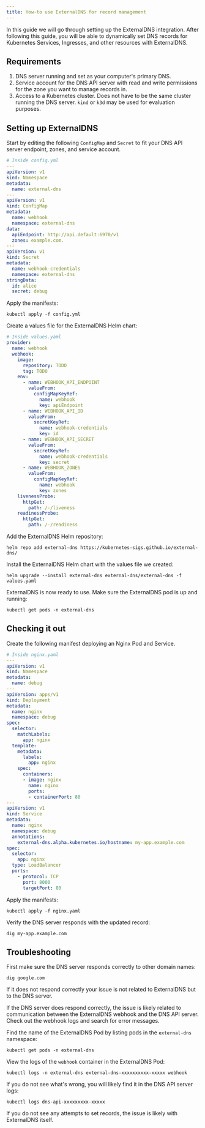 ```yaml
---
title: How-to use ExternalDNS for record management
---
```


In this guide we will go through setting up the ExternalDNS integration.
After following this guide, you will be able to dynamically set DNS records for Kubernetes Services, Ingresses, and other resources with ExternalDNS.

## Requirements

1. DNS server running and set as your computer's primary DNS.
1. Service account for the DNS API server with read and write permissions for the zone you want to manage records in.
1. Access to a Kubernetes cluster. Does not have to be the same cluster running the DNS server. `kind` or `k3d` may be used for evaluation purposes.

## Setting up ExternalDNS

Start by editing the following `ConfigMap` and `Secret` to fit your DNS API server endpoint, zones, and service account.

```yaml
# Inside config.yml
---
apiVersion: v1
kind: Namespace
metadata:
  name: external-dns
---
apiVersion: v1
kind: ConfigMap
metadata:
  name: webhook
  namespace: external-dns
data:
  apiEndpoint: http://api.default:6970/v1
  zones: example.com.
---
apiVersion: v1
kind: Secret
metadata:
  name: webhook-credentials
  namespace: external-dns
stringData:
  id: alice
  secret: debug
```

Apply the manifests:

```
kubectl apply -f config.yml
```

Create a values file for the ExternalDNS Helm chart:

```yaml
# Inside values.yaml
provider:
  name: webhook
  webhook:
    image:
      repository: TODO
      tag: TODO
    env:
      - name: WEBHOOK_API_ENDPOINT
        valueFrom:
          configMapKeyRef:
            name: webhook
            key: apiEndpoint
      - name: WEBHOOK_API_ID
        valueFrom:
          secretKeyRef:
            name: webhook-credentials
            key: id
      - name: WEBHOOK_API_SECRET
        valueFrom:
          secretKeyRef:
            name: webhook-credentials
            key: secret
      - name: WEBHOOK_ZONES
        valueFrom:
          configMapKeyRef:
            name: webhook
            key: zones
    livenessProbe:
      httpGet:
        path: /-/liveness
    readinessProbe:
      httpGet:
        path: /-/readiness
```

Add the ExternalDNS Helm repository:

```
helm repo add external-dns https://kubernetes-sigs.github.io/external-dns/
```

Install the ExternalDNS Helm chart with the values file we created:

```
helm upgrade --install external-dns external-dns/external-dns -f values.yaml
```

ExternalDNS is now ready to use. Make sure the ExternalDNS pod is up and running:

```
kubectl get pods -n external-dns
```

## Checking it out

Create the following manifest deploying an Nginx Pod and Service.

```yaml
# Inside nginx.yaml
---
apiVersion: v1
kind: Namespace
metadata:
  name: debug
---
apiVersion: apps/v1
kind: Deployment
metadata:
  name: nginx
  namespace: debug
spec:
  selector:
    matchLabels:
      app: nginx
  template:
    metadata:
      labels:
        app: nginx
    spec:
      containers:
      - image: nginx
        name: nginx
        ports:
        - containerPort: 80
---
apiVersion: v1
kind: Service
metadata:
  name: nginx
  namespace: debug
  annotations:
    external-dns.alpha.kubernetes.io/hostname: my-app.example.com
spec:
  selector:
    app: nginx
  type: LoadBalancer
  ports:
    - protocol: TCP
      port: 8000
      targetPort: 80
```

Apply the manifests:

```
kubectl apply -f nginx.yaml
```

Verify the DNS server responds with the updated record:

```
dig my-app.example.com
```

## Troubleshooting

First make sure the DNS server responds correctly to other domain names:

```
dig google.com
```

If it does not respond correctly your issue is not related to ExternalDNS but to the DNS server.

If the DNS server does respond correctly, the issue is likely related to communication between the ExternalDNS webhook and the DNS API server.
Check out the webhook logs and search for error messages.

Find the name of the ExternalDNS Pod by listing pods in the `external-dns` namespace:

```
kubectl get pods -n external-dns
```

View the logs of the `webhook` container in the ExternalDNS Pod:

```
kubectl logs -n external-dns external-dns-xxxxxxxxxx-xxxxx webhook
```

If you do not see what's wrong, you will likely find it in the DNS API server logs:

```
kubectl logs dns-api-xxxxxxxxx-xxxxx
```

If you do not see any attempts to set records, the issue is likely with ExternalDNS itself.
